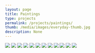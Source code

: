 ```yaml
---
layout: page
title: Paintings 
type: projects
permalink: /projects/paintings/
thumb: /media/images/everyday-thumb.jpg
description: None
---
```




![](/media/images/everyday1.jpg)
![](/media/images/everyday2.jpg)
![](/media/images/everyday3.jpg)
![](/media/images/everyday4.jpg)
![](/media/images/everyday5.jpg)
![](/media/images/everyday6.jpg)
![](/media/images/everyday7.jpg)
![](/media/images/everyday8.jpg)
![](/media/images/everyday9.jpg)
![](/media/images/everyday10.jpg)
![](/media/images/everyday11.jpg)
![](/media/images/everyday12.jpg)
